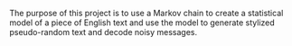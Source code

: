 The purpose of this project is to use a Markov chain to create a statistical model of a piece of English text and use the model to generate stylized pseudo-random text and decode noisy messages.
